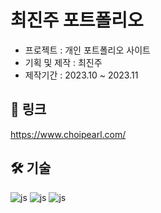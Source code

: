 # 최진주 포트폴리오

- 프로젝트 : 개인 포트폴리오 사이트 <br />
- 기획 및 제작 : 최진주 <br />
- 제작기간 : 2023.10 ~ 2023.11 <br />

## 🔗 링크
https://www.choipearl.com/

## 🛠️ 기술

![js](https://img.shields.io/badge/HTML-239120?style=for-the-badge&logo=html5&logoColor=white)
![js](https://img.shields.io/badge/CSS-239120?&style=for-the-badge&logo=css3&logoColor=white)
![js](https://img.shields.io/badge/React-20232A?style=for-the-badge&logo=react&logoColor=61DAFB)
